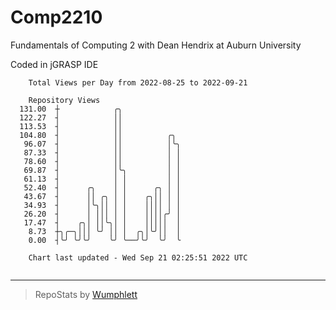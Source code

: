 # Comp2210
Fundamentals of Computing 2 with Dean Hendrix at Auburn University

Coded in jGRASP IDE

```
    Total Views per Day from 2022-08-25 to 2022-09-21

    Repository Views
  131.00  ┼            ╭╮
  122.27  ┤            ││
  113.53  ┤            ││
  104.80  ┤            ││          ╭╮
   96.07  ┤            ││          │╰╮
   87.33  ┤            ││          │ │
   78.60  ┤            ││          │ │
   69.87  ┤            │╰╮         │ │
   61.13  ┤            │ │         │ │
   52.40  ┤      ╭╮    │ │      ╭╮ │ │
   43.67  ┤      ││ ╭╮ │ │    ╭╮││ │ │
   34.93  ┤      │╰╮││ │ │    ││││ │ │
   26.20  ┤      │ │││ │ │    ││││╭╯ │
   17.47  ┤    ╭╮│ ││╰╮│ │    │││││  │
    8.73  ┼╮╭─╮│││ ╰╯ ││ │  ╭╮│╰╯││  │
    0.00  ┤╰╯ ╰╯╰╯    ╰╯ ╰──╯╰╯  ╰╯  ╰

    Chart last updated - Wed Sep 21 02:25:51 2022 UTC
    
```

---

> RepoStats by [Wumphlett](https://github.com/Wumphlett)
